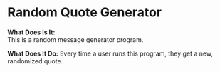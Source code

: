 # Random Quote Generator

**What Does Is It:**  
This is a random message generator program.

**What Does It Do:**
Every time a user runs this program, they get a new, randomized quote.  
